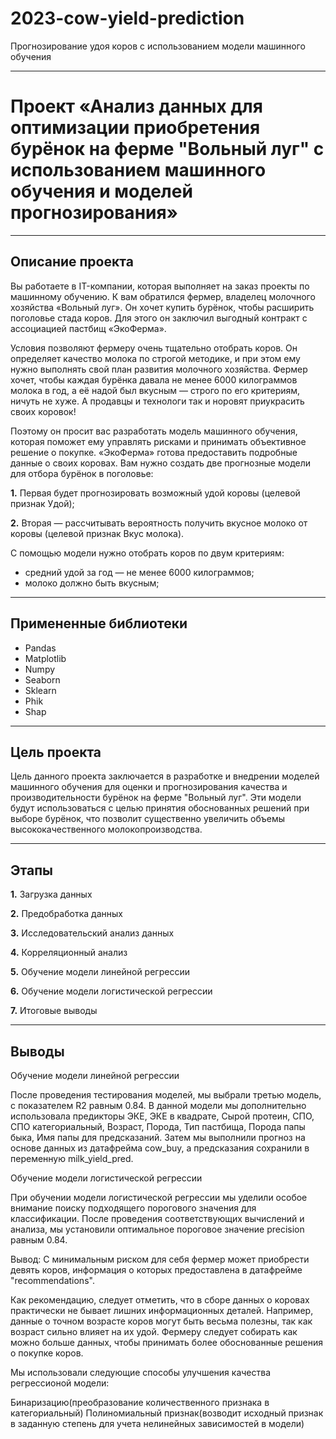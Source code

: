 # 2023-cow-yield-prediction
Прогнозирование удоя коров с использованием модели машинного обучения

---

# **Проект «Анализ данных для оптимизации приобретения бурёнок на ферме "Вольный луг" с использованием машинного обучения и моделей прогнозирования»**

---

## **Описание проекта**
Вы работаете в IT-компании, которая выполняет на заказ проекты по машинному обучению. К вам обратился фермер, владелец молочного хозяйства «Вольный луг». Он хочет купить бурёнок, чтобы расширить поголовье стада коров. Для этого он заключил выгодный контракт с ассоциацией пастбищ «ЭкоФерма».

Условия позволяют фермеру очень тщательно отобрать коров. Он определяет качество молока по строгой методике, и при этом ему нужно выполнять свой план развития молочного хозяйства. Фермер хочет, чтобы каждая бурёнка давала не менее 6000 килограммов молока в год, а её надой был вкусным — строго по его критериям, ничуть не хуже. А продавцы и технологи так и норовят приукрасить своих коровок!

Поэтому он просит вас разработать модель машинного обучения, которая поможет ему управлять рисками и принимать объективное решение о покупке. «ЭкоФерма» готова предоставить подробные данные о своих коровах. Вам нужно создать две прогнозные модели для отбора бурёнок в поголовье:

**1.** Первая будет прогнозировать возможный удой коровы (целевой признак Удой);

**2.** Вторая — рассчитывать вероятность получить вкусное молоко от коровы (целевой признак Вкус молока).

С помощью модели нужно отобрать коров по двум критериям:

- средний удой за год — не менее 6000 килограммов;
- молоко должно быть вкусным;

---

## **Примененные библиотеки**

* Pandas 
* Matplotlib
* Numpy
* Seaborn
* Sklearn
* Phik
* Shap

---

## **Цель проекта**

Цель данного проекта заключается в разработке и внедрении моделей машинного обучения для оценки и прогнозирования качества и производительности бурёнок на ферме "Вольный луг". Эти модели будут использоваться с целью принятия обоснованных решений при выборе бурёнок, что позволит существенно увеличить объемы высококачественного молокопроизводства.

---

## **Этапы**

**1.** Загрузка данных

**2.** Предобработка данных

**3.** Исследовательский анализ данных

**4.** Корреляционный анализ

**5.** Обучение модели линейной регрессии

**6.** Обучение модели логистической регрессии

**7.** Итоговые выводы

---

## **Выводы**

Обучение модели линейной регрессии

После проведения тестирования моделей, мы выбрали третью модель, с показателем R2 равным 0.84. В данной модели мы дополнительно использовала предикторы ЭКЕ, ЭКЕ в квадрате, Сырой протеин, СПО, СПО категориальный, Возраст, Порода, Тип пастбища, Порода папы быка, Имя папы для предсказаний. Затем мы выполнили прогноз на основе данных из датафрейма cow_buy, а предсказания сохранили в переменную milk_yield_pred.

Обучение модели логистической регрессии

При обучении модели логистической регрессии мы уделили особое внимание поиску подходящего порогового значения для классификации. После проведения соответствующих вычислений и анализа, мы установили оптимальное пороговое значение precision равным 0.84.

Вывод:
С минимальным риском для себя фермер может приобрести девять коров, информация о которых предоставлена в датафрейме "recommendations".

Как рекомендацию, следует отметить, что в сборе данных о коровах практически не бывает лишних информационных деталей. Например, данные о точном возрасте коров могут быть весьма полезны, так как возраст сильно влияет на их удой. Фермеру следует собирать как можно больше данных, чтобы принимать более обоснованные решения о покупке коров.

Мы использовали следующие способы улучшения качества регрессионой модели:

Бинаризацию(преобразование количественного признака в категориальный)
Полиномиальный признак(возводит исходный признак в заданную степень для учета нелинейных зависимостей в модели)